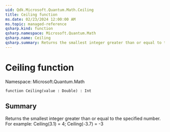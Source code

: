 ```yaml
---
uid: Qdk.Microsoft.Quantum.Math.Ceiling
title: Ceiling function
ms.date: 02/23/2024 12:00:00 AM
ms.topic: managed-reference
qsharp.kind: function
qsharp.namespace: Microsoft.Quantum.Math
qsharp.name: Ceiling
qsharp.summary: Returns the smallest integer greater than or equal to the specified number. For example: Ceiling(3.1) = 4; Ceiling(-3.7) = -3
---
```


# Ceiling function

Namespace: Microsoft.Quantum.Math

```qsharp
function Ceiling(value : Double) : Int
```

## Summary
Returns the smallest integer greater than or equal to the specified number.
For example: Ceiling(3.1) = 4; Ceiling(-3.7) = -3
